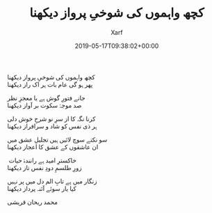 ﻿---
id: 220
title: کچھ واہموں کی شوخیِ پرواز دیکھنا
date: 2019-05-17T09:38:02+00:00
author: Xarf
layout: post
guid: https://chashm-e-afreen.000webhostapp.com/?p=220
permalink: '/2019/05/%d8%ba%d8%b2%d9%84-12'
image: 'https://raw.githubusercontent.com/Chashm-e-Afreen/chashm-e-afreen.github.io/master/assets/img/1875458-paprika-wallpaper.jpg'
category: 'غزل'
---

<span style="font-family: mehr;">کچھ واہموں کی شوخیِ پرواز دیکھنا</span>  
<span style="font-family: mehr;">پھر ہو گی عام بات ہر اک راز دیکھنا</span>

<span style="font-family: mehr;">جانے فتورِ گوش ہے یا معجزِ نظر</span>  
<span style="font-family: mehr;">صد موجۂ سکوت بر آواز دیکھنا</span>

<span style="font-family: mehr;">کرنا نگہ کا از سرِ نو شرحِ خوش دلی</span>  
<span style="font-family: mehr;">ہر ذی نفس کو شاد و سرافراز دیکھنا</span>

<span style="font-family: mehr;">سو نکتے سوچ لائیں ہیں تجلیلِ عشق میں</span>  
<span style="font-family: mehr;">ان عاشقوں کے عشق کا اعجاز دیکھنا</span>

<span style="font-family: mehr;"> خاکسترِ امید ہے رانندۂ حیات</span>  
<span style="font-family: mehr;">زورِ طلسمِ دودِ نفس تاز دیکھنا</span>

<span style="font-family: mehr;">زنگار میں ہے تابِ الم دل میں پر نہیں</span>  
<span style="font-family: mehr;">کیا یار سوئے آئنہ پرداز دیکھنا</span>

<span style="font-family: mehr;">محمد ریحان قریشی</span>
